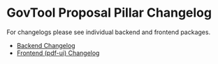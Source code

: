 # GovTool Proposal Pillar Changelog

For changelogs please see individual backend and frontend packages.

- [Backend Changelog](./backend/CHANGELOG.md)
- [Frontend (pdf-ui) Changelog](./pdf-ui/)